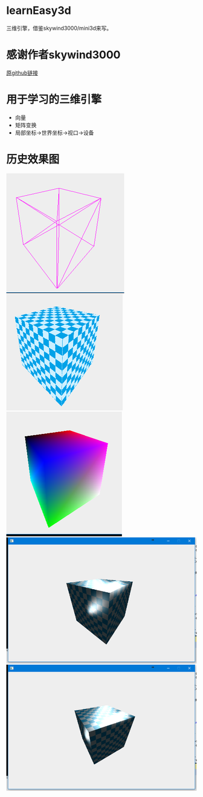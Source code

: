 # learnEasy3d
三维引擎，借鉴skywind3000/mini3d来写。

# 感谢作者skywind3000
[原github链接](https://github.com/skywind3000/mini3d) 

# 用于学习的三维引擎
  * 向量
  * 矩阵变换
  * 局部坐标->世界坐标->视口->设备

# 历史效果图

![image](https://raw.githubusercontent.com/ooklasd/learnEasy3d/master/image/%E7%BA%BF%E6%A1%86.png)
![image](https://raw.githubusercontent.com/ooklasd/learnEasy3d/master/image/%E8%B4%B4%E5%9B%BE.png)
![image](https://raw.githubusercontent.com/ooklasd/learnEasy3d/master/image/%E9%A2%9C%E8%89%B2.png)
![image](https://raw.githubusercontent.com/ooklasd/learnEasy3d/master/image/%E5%85%89%E7%85%A71.png)
![image](https://raw.githubusercontent.com/ooklasd/learnEasy3d/master/image/%E5%85%89%E7%85%A72.png)




